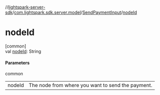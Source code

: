 //[lightspark-server-sdk](../../../index.md)/[com.lightspark.sdk.server.model](../index.md)/[SendPaymentInput](index.md)/[nodeId](node-id.md)

# nodeId

[common]\
val [nodeId](node-id.md): String

#### Parameters

common

| | |
|---|---|
| nodeId | The node from where you want to send the payment. |
